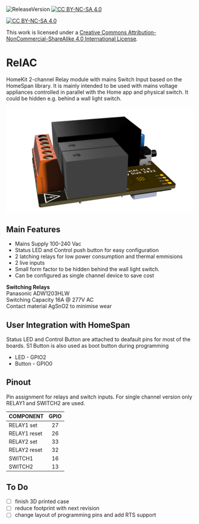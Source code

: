 ![ReleaseVersion](https://img.shields.io/github/v/release/mr4lexndr/RelAC)
[![CC BY-NC-SA 4.0][cc-by-nc-sa-shield]][cc-by-nc-sa]

[![CC BY-NC-SA 4.0][cc-by-nc-sa-image]][cc-by-nc-sa]

This work is licensed under a
[Creative Commons Attribution-NonCommercial-ShareAlike 4.0 International License][cc-by-nc-sa].


[cc-by-nc-sa]: http://creativecommons.org/licenses/by-nc-sa/4.0/
[cc-by-nc-sa-image]: https://licensebuttons.net/l/by-nc-sa/4.0/88x31.png
[cc-by-nc-sa-shield]: https://img.shields.io/badge/License-CC%20BY--NC--SA%204.0-lightgrey.svg
# RelAC
HomeKit 2-channel Relay module with mains Switch Input based on the HomeSpan library. It is mainly intended to be used with mains voltage appliances controlled in parallel with the Home app and physical switch. It could be hidden e.g. behind a wall light switch.

![RelAC](https://github.com/mr4lexndr/RelAC/blob/main/assets/RelAC-transparent.png)

## Main Features
- Mains Supply 100-240 Vac
- Status LED and Control push button for easy configuration
- 2 latching relays for low power consumption and thermal emmisions
- 2 live inputs
- Small form factor to be hidden behind the wall light switch.
- Can be configured as single channel device to save cost
  
**Switching Relays**  
Panasonic ADW1203HLW  
Switching Capacity 16A @ 277V AC  
Contact material AgSnO2 to minimise wear  


## User Integration with HomeSpan
Status LED and Control Button are attached to deafault pins for most of the boards. S1 Button is also used as boot button during programming
- LED - GPIO2
- Button - GPIO0

## Pinout
Pin assignment for relays and switch inputs. For single channel version only RELAY1 and SWITCH2 are used.

| COMPONENT    | GPIO |
| ---          | :---:| 
| RELAY1 set   | 27   | 
| RELAY1 reset | 26   |
| RELAY2 set   | 33   | 
| RELAY2 reset | 32   |
| SWITCH1      | 16   | 
| SWITCH2      | 13   |



## To Do

- [ ] finish 3D printed case
- [ ] reduce footprint with next revision
- [ ] change layout of programming pins and add RTS support
